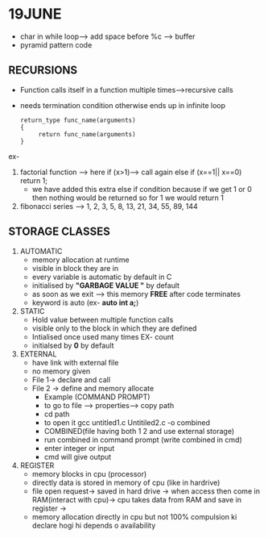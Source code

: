 # 19JUNE
- char in while loop--> add space before %c --> buffer 
- pyramid pattern code 

## RECURSIONS 
- Function calls itself in a function multiple times-->recursive calls 
- needs termination condition otherwise ends up in infinite loop

    ```
    return_type func_name(arguments)
    {
         return func_name(arguments)
    }
    ```
 ex- 
 1. factorial function --> here if (x>1)--> call again else if (x==1|| x==0) return 1;
    - we have added this extra else if condition because if we get 1 or 0 then nothing would be returned so for 1 we would return 1
 2. fibonacci series --> 1, 2, 3, 5, 8, 13, 21, 34, 55, 89, 144
 
## STORAGE CLASSES 
  1. AUTOMATIC 
     - memory allocation at runtime
     - visible in block they are in 
     - every variable is automatic by default in C
     - initialised by **"GARBAGE VALUE "** by default 
     - as soon as we exit --> this memory **FREE** after code terminates 
     - keyword is auto (ex- **auto int a;**)
   2. STATIC 
      - Hold value between multiple function calls 
      - visible only to the block in which they are defined 
      - Intialised once used many times EX- count 
      - initialsed by **0** by default 
  3. EXTERNAL 
      - have link with external file 
      - no memory given 
      - File 1-> declare and call
      - File 2 -> define and memory allocate 
        - Example (COMMAND PROMPT)
        - to go to file --> properties--> copy path 
        - cd path 
        - to open it gcc untitled1.c Untitiled2.c -o combined 
        - COMBINED(file having both 1 2 and use external storage)
        - run combined in command prompt (write combined in cmd)
        - enter integer or input
        - cmd will give output  
  4. REGISTER
      - memory blocks in cpu (processor)
      - directly data is stored in memory of cpu (like in hardrive)
      - file open request-> saved in hard drive -> when access then come in RAM(interact with cpu)-> cpu takes data from RAM and save in register 
        ->
      - memory allocation directly in cpu but not 100% compulsion ki declare hogi hi depends o availability 
     
